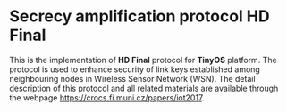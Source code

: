 # Secrecy amplification protocol HD Final

This is the implementation of **HD Final** protocol for **TinyOS** platform. The protocol is used to enhance security of link keys established among neighbouring nodes in Wireless Sensor Network (WSN). The detail description of this protocol and all related materials are available through the webpage https://crocs.fi.muni.cz/papers/iot2017.
